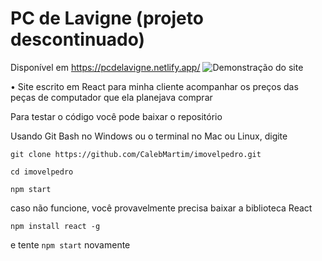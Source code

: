 # PC de Lavigne (projeto descontinuado) 
Disponível em https://pcdelavigne.netlify.app/
![Demonstração do site](https://i.imgur.com/FVXEBwZ.png)

• Site escrito em React para minha cliente acompanhar os preços das peças de computador que ela planejava comprar 

Para testar o código você pode baixar o repositório

Usando Git Bash no Windows ou o terminal no Mac ou Linux, digite

`git clone https://github.com/CalebMartim/imovelpedro.git`

`cd imovelpedro`

`npm start`

caso não funcione, você provavelmente precisa baixar a biblioteca React 

`npm install react -g`

e tente `npm start` novamente 
